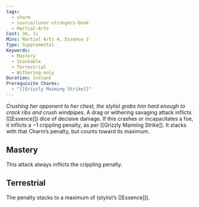 ```yaml
---
tags:
  - charm
  - source/lunar-strangers-book
  - Martial-Arts
Cost: 3m, 1i
Mins: Martial Arts 4, Essence 2
Type: Supplemental
Keywords:
  - Mastery
  - Stackable
  - Terrestrial
  - Withering-only
Duration: Instant
Prerequisite Charms:
  - "[[Grizzly Maiming Strike]]"
---
```

*Crushing her opponent to her chest, the stylist grabs him hard enough to crack ribs and crush windpipes.*
A drag or withering savaging attack inflicts ([[Essence]]) dice of decisive damage. If this crashes or incapacitates a foe, it inflicts a −1 crippling penalty, as per [[Grizzly Maiming Strike]]. It stacks with that Charm’s penalty, but counts toward its maximum.
## Mastery
This attack always inflicts the crippling penalty.
## Terrestrial
The penalty stacks to a maximum of (stylist’s [[Essence]]).